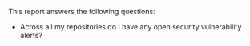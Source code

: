 This report answers the following questions:

- Across all my repositories do I have any open security vulnerability alerts?